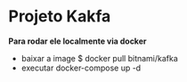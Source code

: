 # Projeto Kakfa 

**Para rodar ele localmente via docker**

- baixar a image $ docker pull bitnami/kafka
- executar docker-compose up -d